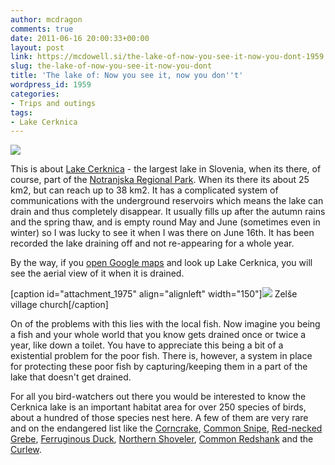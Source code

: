 ```yaml
---
author: mcdragon
comments: true
date: 2011-06-16 20:00:33+00:00
layout: post
link: https://mcdowell.si/the-lake-of-now-you-see-it-now-you-dont-1959.html
slug: the-lake-of-now-you-see-it-now-you-dont
title: 'The lake of: Now you see it, now you don''t'
wordpress_id: 1959
categories:
- Trips and outings
tags:
- Lake Cerknica
---
```


[![](https://img.mcdowell.si/2011/06/cerknisko_jezero1-1.jpg)](https://img.mcdowell.si/2011/06/cerknisko_jezero1.jpg)

This is about [Lake Cerknica](http://en.wikipedia.org/wiki/Lake_Cerknica) - the largest lake in Slovenia, when its there, of course, part of the [Notranjska Regional Park](http://www.notranjski-park.si/). When its there its about 25 km2, but can reach up to 38 km2. It has a complicated system of communications with the underground reservoirs which means the lake can drain and thus completely disappear. It usually fills up after the autumn rains and the spring thaw, and is empty round May and June (sometimes even in winter) so I was lucky to see it when I was there on June 16th. It has been recorded the lake draining off and not re-appearing for a whole year.

By the way, if you [open Google maps](http://maps.google.com/maps?q=Tabor+42,+SI-1380+Cerknica&ll=45.762134,14.389343&spn=0.082633,0.219727&client=ubuntu&channel=fs&oe=utf-8&gl=uk&t=h&z=13) and look up Lake Cerknica, you will see the aerial view of it when it is drained.

[caption id="attachment_1975" align="alignleft" width="150"][![](https://img.mcdowell.si/2011/06/zelse-1-150x150.jpg)](https://img.mcdowell.si/2011/06/zelse.jpg) Zelše village church[/caption]

On of the problems with this lies with the local fish. Now imagine you being a fish and your whole world that you know gets drained once or twice a year, like down a toilet. You have to appreciate this being a bit of a existential problem for the poor fish. There is, however, a system in place for protecting these poor fish by capturing/keeping them in a part of the lake that doesn't get drained.

For all you bird-watchers out there you would be interested to know the Cerknica lake is an important habitat area for over 250 species of birds, about a hundred of those species nest here. A few of them are very rare and on the endangered list like the [Corncrake](http://en.wikipedia.org/wiki/Corn_Crake), [Common Snipe](http://en.wikipedia.org/wiki/Common_Snipe), [Red-necked Grebe](http://en.wikipedia.org/wiki/Podiceps_grisegena), [Ferruginous Duck](http://en.wikipedia.org/wiki/Aythya_nyroca), [Northern Shoveler](http://en.wikipedia.org/wiki/Anas_clypeata), [Common Redshank](http://en.wikipedia.org/wiki/Tringa_totanus) and the [Curlew](http://en.wikipedia.org/wiki/Numenius_arquata).






